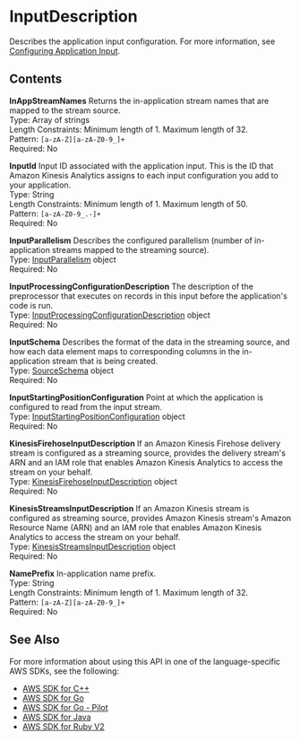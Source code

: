 # InputDescription<a name="API_InputDescription"></a>

Describes the application input configuration\. For more information, see [Configuring Application Input](https://docs.aws.amazon.com/kinesisanalytics/latest/dev/how-it-works-input.html)\. 

## Contents<a name="API_InputDescription_Contents"></a>

 **InAppStreamNames**   <a name="analytics-Type-InputDescription-InAppStreamNames"></a>
Returns the in\-application stream names that are mapped to the stream source\.  
Type: Array of strings  
Length Constraints: Minimum length of 1\. Maximum length of 32\.  
Pattern: `[a-zA-Z][a-zA-Z0-9_]+`   
Required: No

 **InputId**   <a name="analytics-Type-InputDescription-InputId"></a>
Input ID associated with the application input\. This is the ID that Amazon Kinesis Analytics assigns to each input configuration you add to your application\.   
Type: String  
Length Constraints: Minimum length of 1\. Maximum length of 50\.  
Pattern: `[a-zA-Z0-9_.-]+`   
Required: No

 **InputParallelism**   <a name="analytics-Type-InputDescription-InputParallelism"></a>
Describes the configured parallelism \(number of in\-application streams mapped to the streaming source\)\.  
Type: [InputParallelism](API_InputParallelism.md) object  
Required: No

 **InputProcessingConfigurationDescription**   <a name="analytics-Type-InputDescription-InputProcessingConfigurationDescription"></a>
The description of the preprocessor that executes on records in this input before the application's code is run\.  
Type: [InputProcessingConfigurationDescription](API_InputProcessingConfigurationDescription.md) object  
Required: No

 **InputSchema**   <a name="analytics-Type-InputDescription-InputSchema"></a>
Describes the format of the data in the streaming source, and how each data element maps to corresponding columns in the in\-application stream that is being created\.   
Type: [SourceSchema](API_SourceSchema.md) object  
Required: No

 **InputStartingPositionConfiguration**   <a name="analytics-Type-InputDescription-InputStartingPositionConfiguration"></a>
Point at which the application is configured to read from the input stream\.  
Type: [InputStartingPositionConfiguration](API_InputStartingPositionConfiguration.md) object  
Required: No

 **KinesisFirehoseInputDescription**   <a name="analytics-Type-InputDescription-KinesisFirehoseInputDescription"></a>
If an Amazon Kinesis Firehose delivery stream is configured as a streaming source, provides the delivery stream's ARN and an IAM role that enables Amazon Kinesis Analytics to access the stream on your behalf\.  
Type: [KinesisFirehoseInputDescription](API_KinesisFirehoseInputDescription.md) object  
Required: No

 **KinesisStreamsInputDescription**   <a name="analytics-Type-InputDescription-KinesisStreamsInputDescription"></a>
If an Amazon Kinesis stream is configured as streaming source, provides Amazon Kinesis stream's Amazon Resource Name \(ARN\) and an IAM role that enables Amazon Kinesis Analytics to access the stream on your behalf\.  
Type: [KinesisStreamsInputDescription](API_KinesisStreamsInputDescription.md) object  
Required: No

 **NamePrefix**   <a name="analytics-Type-InputDescription-NamePrefix"></a>
In\-application name prefix\.  
Type: String  
Length Constraints: Minimum length of 1\. Maximum length of 32\.  
Pattern: `[a-zA-Z][a-zA-Z0-9_]+`   
Required: No

## See Also<a name="API_InputDescription_SeeAlso"></a>

For more information about using this API in one of the language\-specific AWS SDKs, see the following:
+  [AWS SDK for C\+\+](https://docs.aws.amazon.com/goto/SdkForCpp/kinesisanalytics-2015-08-14/InputDescription) 
+  [AWS SDK for Go](https://docs.aws.amazon.com/goto/SdkForGoV1/kinesisanalytics-2015-08-14/InputDescription) 
+  [AWS SDK for Go \- Pilot](https://docs.aws.amazon.com/goto/SdkForGoPilot/kinesisanalytics-2015-08-14/InputDescription) 
+  [AWS SDK for Java](https://docs.aws.amazon.com/goto/SdkForJava/kinesisanalytics-2015-08-14/InputDescription) 
+  [AWS SDK for Ruby V2](https://docs.aws.amazon.com/goto/SdkForRubyV2/kinesisanalytics-2015-08-14/InputDescription) 